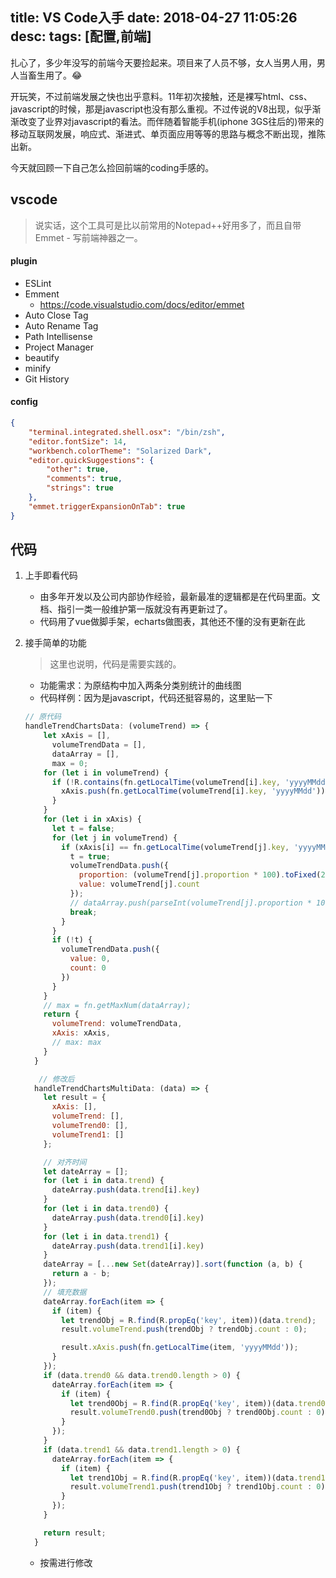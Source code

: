 title: VS Code入手
date: 2018-04-27 11:05:26
desc: 
tags: [配置,前端] 
---

扎心了，多少年没写的前端今天要捡起来。项目来了人员不够，女人当男人用，男人当畜生用了。😂

开玩笑，不过前端发展之快也出乎意料。11年初次接触，还是裸写html、css、javascript的时候，那是javascript也没有那么重视。不过传说的V8出现，似乎渐渐改变了业界对javascript的看法。而伴随着智能手机(iphone 3GS往后的)带来的移动互联网发展，响应式、渐进式、单页面应用等等的思路与概念不断出现，推陈出新。

今天就回顾一下自己怎么捡回前端的coding手感的。

<!-- more -->

## vscode

> 说实话，这个工具可是比以前常用的Notepad++好用多了，而且自带Emmet - 写前端神器之一。

#### plugin

* ESLint
* Emment
	- https://code.visualstudio.com/docs/editor/emmet
* Auto Close Tag
* Auto Rename Tag
* Path Intellisense
* Project Manager
* beautify
* minify
* Git History

#### config
``` json
{
    "terminal.integrated.shell.osx": "/bin/zsh",
    "editor.fontSize": 14,
    "workbench.colorTheme": "Solarized Dark",
    "editor.quickSuggestions": {
        "other": true,
        "comments": true,
        "strings": true
    },
    "emmet.triggerExpansionOnTab": true
}
```

## 代码
1. 上手即看代码
    * 由多年开发以及公司内部协作经验，最新最准的逻辑都是在代码里面。文档、指引一类一般维护第一版就没有再更新过了。
    * 代码用了vue做脚手架，echarts做图表，其他还不懂的没有更新在此
    
2. 接手简单的功能
    > 这里也说明，代码是需要实践的。
    
    * 功能需求：为原结构中加入两条分类别统计的曲线图
    * 代码样例：因为是javascript，代码还挺容易的，这里贴一下
    
    ```javascript
    // 原代码
    handleTrendChartsData: (volumeTrend) => {
        let xAxis = [],
          volumeTrendData = [],
          dataArray = [],
          max = 0;
        for (let i in volumeTrend) {
          if (!R.contains(fn.getLocalTime(volumeTrend[i].key, 'yyyyMMdd'))(xAxis)) {
            xAxis.push(fn.getLocalTime(volumeTrend[i].key, 'yyyyMMdd'));
          }
        }
        for (let i in xAxis) {
          let t = false;
          for (let j in volumeTrend) {
            if (xAxis[i] == fn.getLocalTime(volumeTrend[j].key, 'yyyyMMdd')) {
              t = true;
              volumeTrendData.push({
                proportion: (volumeTrend[j].proportion * 100).toFixed(2),
                value: volumeTrend[j].count
              });
              // dataArray.push(parseInt(volumeTrend[j].proportion * 100));
              break;
            }
          }
          if (!t) {
            volumeTrendData.push({
              value: 0,
              count: 0
            })
          }
        }
        // max = fn.getMaxNum(dataArray);
        return {
          volumeTrend: volumeTrendData,
          xAxis: xAxis,
          // max: max
        }
      }
    ```
    ```javascript
       // 修改后
      handleTrendChartsMultiData: (data) => {
        let result = {
          xAxis: [],
          volumeTrend: [],
          volumeTrend0: [],
          volumeTrend1: []
        };
    
        // 对齐时间
        let dateArray = [];
        for (let i in data.trend) {
          dateArray.push(data.trend[i].key)
        }
        for (let i in data.trend0) {
          dateArray.push(data.trend0[i].key)
        }
        for (let i in data.trend1) {
          dateArray.push(data.trend1[i].key)
        }
        dateArray = [...new Set(dateArray)].sort(function (a, b) {
          return a - b;
        });
        // 填充数据
        dateArray.forEach(item => {
          if (item) {
            let trendObj = R.find(R.propEq('key', item))(data.trend);
            result.volumeTrend.push(trendObj ? trendObj.count : 0);
    
            result.xAxis.push(fn.getLocalTime(item, 'yyyyMMdd'));
          }
        });
        if (data.trend0 && data.trend0.length > 0) {
          dateArray.forEach(item => {
            if (item) {
              let trend0Obj = R.find(R.propEq('key', item))(data.trend0);
              result.volumeTrend0.push(trend0Obj ? trend0Obj.count : 0);
            }
          });
        }
        if (data.trend1 && data.trend1.length > 0) {
          dateArray.forEach(item => {
            if (item) {
              let trend1Obj = R.find(R.propEq('key', item))(data.trend1);
              result.volumeTrend1.push(trend1Obj ? trend1Obj.count : 0);
            }
          });
        }
    
        return result;
      }
    ```
    * 按需进行修改
    
